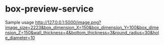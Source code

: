 # box-preview-service
Sample usage http://127.0.0.1:5000/image.png?image_size=2223&box_dimension_X=150&box_dimension_Y=100&box_dimension_Z=150&wall_thickness=4&bottom_thickness=3&round_radius=30&hole_diameter=10
